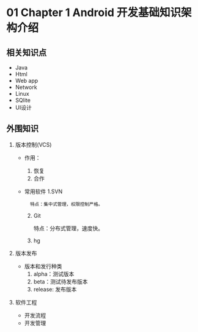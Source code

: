 # 01 Chapter 1  Android 开发基础知识架构介绍

## 相关知识点

+ Java
+ Html
+ Web app
+ Network
+ Linux
+ SQlite
+ UI设计

## 外围知识

1. 版本控制(VCS)
	+ 作用：
		1. 恢复
		2. 合作
	+ 常用软件
		1.SVN

			特点：集中式管理，权限控制严格。
		2. Git

			特点：分布式管理，速度快。
		3. hg
2. 版本发布

	+ 版本和发行种类
		1. alpha：测试版本
		2. beta：测试待发布版本
		3. release: 发布版本

3. 软件工程
	+ 开发流程
	+ 开发管理



